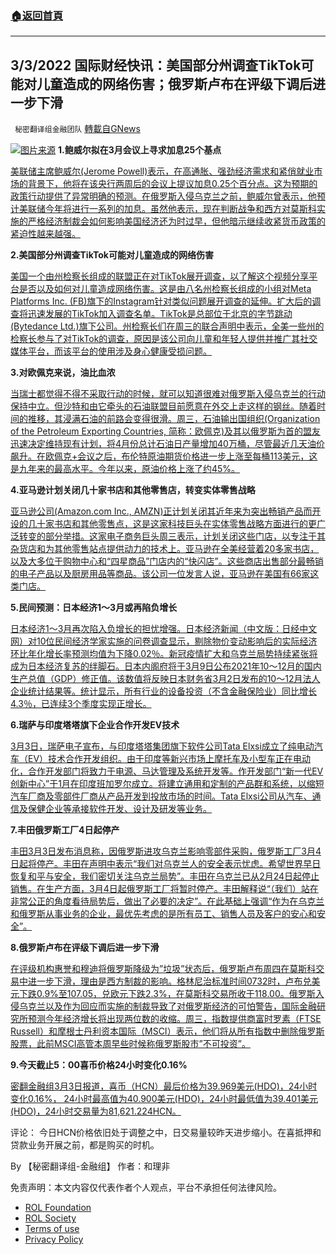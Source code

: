###  [:house:返回首頁](https://github.com/ourhimalayas/txt)
---


## 3/3/2022 国际财经快讯：美国部分州调查TikTok可能对儿童造成的网络伤害；俄罗斯卢布在评级下调后进一步下滑
` 秘密翻译组金融团队` [轉載自GNews](https://gnews.org/zh-hans/2099813/)

![](https://assets.gnews.org/wp-content/uploads/2022/03/20220303-2.jpg)[图片来源](https://cn.nikkei.com/industry/icar/47817-2022-03-03-14-28-37.html)
**1.鲍威尔拟在3月会议上寻求加息25个基点**

[美联储主席鲍威尔(Jerome Powell)表示，在高通胀、强劲经济需求和紧俏就业市场的背景下，他将在该央行两周后的会议上提议加息0.25个百分点。这为预期的政策行动提供了异常明确的预测。在俄罗斯入侵乌克兰之前，鲍威尔曾表示，他预计美联储今年将进行一系列的加息。虽然他表示，现在判断战争和西方对莫斯科实施的严格经济制裁会如何影响美国经济还为时过早，但他暗示继续收紧货币政策的紧迫性越来越强。](https://cn.wsj.com/articles/%E9%B2%8D%E5%A8%81%E5%B0%94%E8%A1%A8%E6%80%81%E6%94%AF%E6%8C%813%E6%9C%88%E5%8A%A0%E6%81%AF25%E4%B8%AA%E5%9F%BA%E7%82%B9-11646264167)

**2.美国部分州调查TikTok可能对儿童造成的网络伤害**

[美国一个由州检察长组成的联盟正在对TikTok展开调查，以了解这个视频分享平台是否以及如何对儿童造成网络伤害。这是由八名州检察长组成的小组对Meta Platforms Inc. (FB)旗下的Instagram针对类似问题展开调查的延伸。扩大后的调查将迅速发展的TikTok加入调查名单。TikTok是总部位于北京的字节跳动(Bytedance Ltd.)旗下公司。州检察长们在周三的联合声明中表示，全美一些州的检察长参与了对TikTok的调查，原因是该公司向儿童和年轻人提供并推广其社交媒体平台，而该平台的使用涉及身心健康受损问题。](https://cn.wsj.com/articles/tiktok%E5%8F%AF%E8%83%BD%E5%AF%B9%E5%84%BF%E7%AB%A5%E9%80%A0%E6%88%90%E7%9A%84%E7%BD%91%E7%BB%9C%E4%BC%A4%E5%AE%B3%E5%9C%A8%E7%BE%8E%E5%9B%BD%E9%83%A8%E5%88%86%E5%B7%9E%E9%9D%A2%E4%B8%B4%E8%B0%83%E6%9F%A5-11646265068)

**3.对欧佩克来说，油比血浓**

[当瑞士都觉得不得不采取行动的时候，就可以知道很难对俄罗斯入侵乌克兰的行动保持中立。但沙特和由它牵头的石油联盟目前愿意在外交上走这样的钢丝。随着时间的推移，其浸满石油的前路会变得很滑。周三，石油输出国组织(Organization of the Petroleum Exporting Countries, 简称：欧佩克)及其以俄罗斯为首的盟友迅速决定维持现有计划，将4月份总计石油日产量增加40万桶，尽管最近几天油价飙升。在欧佩克+会议之后，布伦特原油期货价格进一步上涨至每桶113美元，这是九年来的最高水平。今年以来，原油价格上涨了约45%。](https://cn.wsj.com/articles/%E5%AF%B9%E6%AC%A7%E4%BD%A9%E5%85%8B%E6%9D%A5%E8%AF%B4-%E6%B2%B9%E6%AF%94%E8%A1%80%E6%B5%93-11646288185)

**4.亚马逊计划关闭几十家书店和其他零售店，转变实体零售战略**

[亚马逊公司(Amazon.com Inc., AMZN)正计划关闭其近年来为突出畅销产品而开设的几十家书店和其他零售点，这是这家科技巨头在实体零售战略方面进行的更广泛转变的部分举措。这家电子商务巨头周三表示，计划关闭这些门店，以专注于其杂货店和为其他零售站点提供动力的技术上。亚马逊在全美经营着20多家书店，以及大多位于购物中心和“四星商品”门店内的“快闪店”。这些商店出售部分最畅销的电子产品以及厨房用品等商品。该公司一位发言人说，亚马逊在美国有66家这类门店。](https://cn.wsj.com/articles/%E4%BA%9A%E9%A9%AC%E9%80%8A%E8%AE%A1%E5%88%92%E5%85%B3%E9%97%AD%E5%87%A0%E5%8D%81%E5%AE%B6%E4%B9%A6%E5%BA%97%E5%92%8C%E5%85%B6%E4%BB%96%E9%9B%B6%E5%94%AE%E5%BA%97-%E8%BD%AC%E5%8F%98%E5%AE%9E%E4%BD%93%E9%9B%B6%E5%94%AE%E6%88%98%E7%95%A5-11646267476)

**5.民间预测：日本经济1～3月或再陷负增长**

[日本经济1～3月再次陷入负增长的担忧增强。日本经济新闻（中文版：日经中文网）对10位民间经济学家实施的问卷调查显示，剔除物价变动影响后的实际经济环比年化增长率预测均值为下降0.02％。新冠疫情扩大和乌克兰局势持续紧张将成为日本经济复苏的绊脚石。日本内阁府将于3月9日公布2021年10～12月的国内生产总值（GDP）修正值。该数值将反映日本财务省3月2日发布的10～12月法人企业统计结果等。统计显示，所有行业的设备投资（不含金融保险业）同比增长4.3％，已连续3个季度实现正增长。](https://cn.nikkei.com/politicsaeconomy/epolitics/47811-2022-03-03-10-02-22.html)

**6.瑞萨与印度塔塔旗下企业合作开发EV技术**

[3月3日，瑞萨电子宣布，与印度塔塔集团旗下软件公司Tata Elxsi成立了纯电动汽车（EV）技术合作开发组织。由于印度等新兴市场上摩托车及小型车正在电动化，合作开发部门将致力于电源、马达管理及系统开发等。作开发部门“新一代EV创新中心”于1月在印度班加罗尔成立。将建立通用和定制的产品群和系统，以缩短汽车厂商及零部件厂商从产品开发到投放市场的时间。Tata Elxsi公司从汽车、通信及保健企业等承接软件开发、设计及研发等业务。](https://cn.nikkei.com/industry/icar/47817-2022-03-03-14-28-37.html)

**7.丰田俄罗斯工厂4日起停产**

[丰田3月3日发布消息称，因俄罗斯进攻乌克兰影响零部件采购，俄罗斯工厂3月4日起将停产。丰田在声明中表示“我们对乌克兰人的安全表示忧虑。希望世界早日恢复和平与安全，我们密切关注乌克兰局势”。丰田在乌克兰已从2月24日起停止销售。在生产方面，3月4日起俄罗斯工厂将暂时停产。丰田解释说“（我们）站在非常公正的角度看待局势后，做出了必要的决定”。在此基础上强调“作为在乌克兰和俄罗斯从事业务的企业，最优先考虑的是所有员工、销售人员及客户的安心和安全”。](https://cn.nikkei.com/industry/icar/47813-2022-03-03-11-15-07.html)

**8.俄罗斯卢布在评级下调后进一步下滑**

[在评级机构惠誉和穆迪将俄罗斯降级为”垃圾”状态后，俄罗斯卢布周四在莫斯科交易中进一步下滑，理由是西方制裁的影响。格林尼治标准时间0732时，卢布兑美元下跌0.9%至107.05，兑欧元下跌2.3%，在莫斯科交易所收于118.00。俄罗斯入侵乌克兰以及作为回应而实施的制裁导致了对俄罗斯经济的可怕警告，国际金融研究所预测今年经济增长将出现两位数的收缩。周三，指数提供商富时罗素（FTSE Russell）和摩根士丹利资本国际（MSCI）表示，他们将从所有指数中删除俄罗斯股票，此前MSCI高管本周早些时候称俄罗斯股市”不可投资”。](https://www.reuters.com/markets/deals/russian-rouble-slides-further-after-ratings-downgrades-2022-03-03/)

**9.今天截止5：00喜币价格24小时变化0.16%**

[密翻金融组3月3日报道，喜币（HCN）最后价格为39.969美元(HDO)，24小时变化0.16%， 24小时最高值为40.900美元(HDO)，24小时最低值为39.401美元(HDO)，24小时交易量为81,621.224HCN。](https://himalaya.exchange/trading?coinpair=HCN/HDO)

评论： 今日HCN价格依旧处于调整之中，日交易量较昨天进步缩小。在喜抵押和贷款业务开展之前，都是购买的时机。

By 【秘密翻译组-金融组】
作者：和理非

 

免责声明：本文内容仅代表作者个人观点，平台不承担任何法律风险。

- [ROL Foundation](https://rolfoundation.org/)
- [ROL Society](https://rolsociety.org/)
- [Terms of use](https://gnews.org/terms-of-use-3/)
- [Privacy Policy](https://gnews.org/privacy-policy/)

